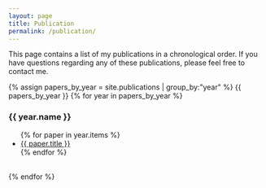 ```yaml
---
layout: page
title: Publication
permalink: /publication/
---
```


This page contains a list of my publications in a chronological order.
If you have questions regarding any of these publications, please feel free to contact me.

{% assign papers_by_year = site.publications | group_by:"year" %}
{{ papers_by_year }}
{% for year in papers_by_year %}
  <h3>{{ year.name }}</h3>
  <ul>
    {% for paper in year.items %}
    <li>
      <a href="{{ paper.url }}">
        {{ paper.title }}
      </a>
    </li>
    {% endfor %}
  </ul><br>
{% endfor %}
